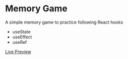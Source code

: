 # Memory Game

A simple memory game to practice following React hooks

- useState
- useEffect
- useRef

[Live Preview](https://glowing-semifreddo-04b260.netlify.app/)
